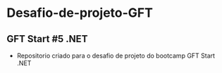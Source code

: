 # Desafio-de-projeto-GFT
## GFT Start #5 .NET
- Repositorio criado para o desafio de projeto do bootcamp GFT Start .NET
